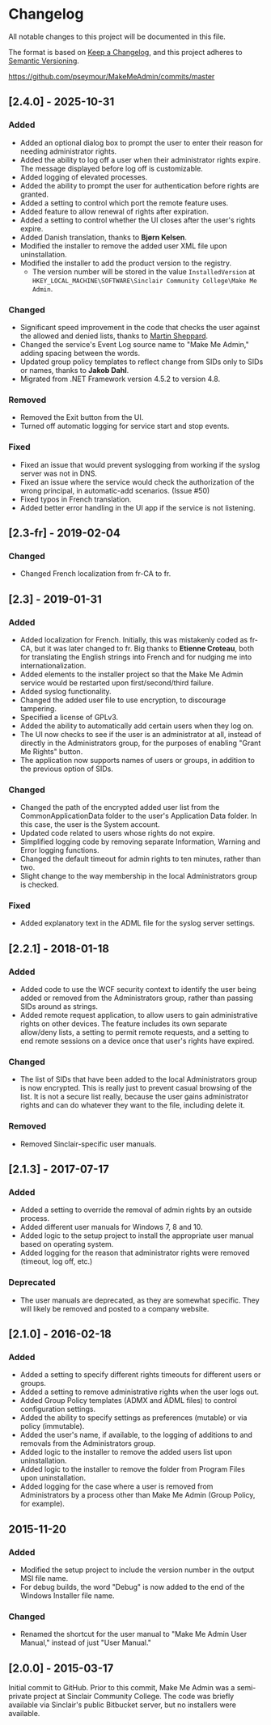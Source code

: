 # Changelog

All notable changes to this project will be documented in this file.

The format is based on [Keep a Changelog](https://keepachangelog.com/en/1.0.0/),
and this project adheres to [Semantic Versioning](https://semver.org/spec/v2.0.0.html).

https://github.com/pseymour/MakeMeAdmin/commits/master


## [2.4.0] - 2025-10-31

### Added

- Added an optional dialog box to prompt the user to enter their reason for needing administrator rights.
- Added the ability to log off a user when their administrator rights expire. The message displayed before log off is customizable.
- Added logging of elevated processes.
- Added the ability to prompt the user for authentication before rights are granted.
- Added a setting to control which port the remote feature uses. 
- Added feature to allow renewal of rights after expiration.
- Added a setting to control whether the UI closes after the user's rights expire.
- Added Danish translation, thanks to **Bjørn Kelsen**.
- Modified the installer to remove the added user XML file upon uninstallation.
- Modified the installer to add the product version to the registry.
  - The version number will be stored in the value ``InstalledVersion`` at ``HKEY_LOCAL_MACHINE\SOFTWARE\Sinclair Community College\Make Me Admin``.

### Changed

- Significant speed improvement in the code that checks the user against the allowed and denied lists, thanks to [Martin Sheppard](https://github.com/martshep).
- Changed the service's Event Log source name to "Make Me Admin," adding spacing between the words.
- Updated group policy templates to reflect change from SIDs only to SIDs or names, thanks to **Jakob Dahl**.
- Migrated from .NET Framework version 4.5.2 to version 4.8.

### Removed

- Removed the Exit button from the UI.
- Turned off automatic logging for service start and stop events.

### Fixed

- Fixed an issue that would prevent syslogging from working if the syslog server was not in DNS.
- Fixed an issue where the service would check the authorization of the wrong principal, in automatic-add scenarios. (Issue #50)
- Fixed typos in French translation.
- Added better error handling in the UI app if the service is not listening.



## [2.3-fr] - 2019-02-04

### Changed

- Changed French localization from fr-CA to fr.


## [2.3] - 2019-01-31

### Added

- Added localization for French. Initially, this was mistakenly coded as fr-CA, but it was later changed to fr. Big thanks to **Etienne Croteau**, both for translating the English strings into French and for nudging me into internationalization.
- Added elements to the installer project so that the Make Me Admin service would be restarted
upon first/second/third failure.
- Added syslog functionality.
- Changed the added user file to use encryption, to discourage tampering.
- Specified a license of GPLv3.
- Added the ability to automatically add certain users when they log on.
- The UI now checks to see if the user is an administrator at all, instead of directly in the Administrators group, for the purposes of enabling "Grant Me Rights" button.
- The application now supports names of users or groups, in addition to the previous option of SIDs.

### Changed

- Changed the path of the encrypted added user list from the CommonApplicationData folder to the user's Application Data folder. In this case, the user is the System account.
- Updated code related to users whose rights do not expire.
- Simplified logging code by removing separate Information, Warning and Error logging functions.
- Changed the default timeout for admin rights to ten minutes, rather than two.
- Slight change to the way membership in the local Administrators group is checked.

### Fixed

- Added explanatory text in the ADML file for the syslog server settings.


## [2.2.1] - 2018-01-18

### Added

- Added code to use the WCF security context to identify the user being added or removed from the
Administrators group, rather than passing SIDs around as strings.
- Added remote request application, to allow users to gain administrative rights on other devices. The
feature includes its own separate allow/deny lists, a setting to permit remote requests, and a setting
to end remote sessions on a device once that user's rights have expired.

### Changed

-  The list of SIDs that have been added to the local Administrators group is now encrypted. This is really
just to prevent casual browsing of the list. It is not a secure list really, because the user gains
administrator rights and can do whatever they want to the file, including delete it.

### Removed

- Removed Sinclair-specific user manuals.


## [2.1.3] - 2017-07-17

### Added

- Added a setting to override the removal of admin rights by an outside process.
- Added different user manuals for Windows 7, 8 and 10.
- Added logic to the setup project to install the appropriate user manual based on operating system.
- Added logging for the reason that administrator rights were removed (timeout, log off, etc.)

### Deprecated

- The user manuals are deprecated, as they are somewhat specific. They will likely be removed and posted to a company website.


## [2.1.0] - 2016-02-18

### Added

- Added a setting to specify different rights timeouts for different users or groups.
- Added a setting to remove administrative rights when the user logs out.
- Added Group Policy templates (ADMX and ADML files) to control configuration settings.
- Added the ability to specify settings as preferences (mutable) or via policy (immutable).
- Added the user's name, if available, to the logging of additions to and removals from the Administrators group.
- Added logic to the installer to remove the added users list upon uninstallation.
- Added logic to the installer to remove the folder from Program Files upon uninstallation.
- Added logging for the case where a user is removed from Administrators by a process other than Make Me Admin (Group Policy, for example).


## 2015-11-20

### Added

- Modified the setup project to include the version number in the output MSI file name.
- For debug builds, the word "Debug" is now added to the end of the Windows Installer file name.

### Changed

- Renamed the shortcut for the user manual to "Make Me Admin User Manual," instead of just "User Manual."


## [2.0.0] - 2015-03-17

Initial commit to GitHub. Prior to this commit, Make Me Admin was a semi-private project at Sinclair Community College. The code was briefly available via Sinclair's public Bitbucket server, but no installers were available.


<!---
[unreleased]: https://github.com/pseymour/MakeMeAdmin/compare/v1.1.1...HEAD
[1.1.1]: https://github.com/pseymour/MakeMeAdmin/compare/v1.1.0...v1.1.1
[1.1.0]: https://github.com/pseymour/MakeMeAdmin/compare/v1.0.0...v1.1.0
[1.0.0]: https://github.com/pseymour/MakeMeAdmin/compare/v0.3.0...v1.0.0
[0.3.0]: https://github.com/pseymour/MakeMeAdmin/compare/v0.2.0...v0.3.0
[0.2.0]: https://github.com/pseymour/MakeMeAdmin/compare/v0.1.0...v0.2.0
[0.1.0]: https://github.com/pseymour/MakeMeAdmin/compare/v0.0.8...v0.1.0
[0.0.8]: https://github.com/pseymour/MakeMeAdmin/compare/v0.0.7...v0.0.8
[0.0.7]: https://github.com/pseymour/MakeMeAdmin/compare/v0.0.6...v0.0.7
[0.0.6]: https://github.com/pseymour/MakeMeAdmin/compare/v0.0.5...v0.0.6
[0.0.5]: https://github.com/pseymour/MakeMeAdmin/compare/v0.0.4...v0.0.5
[0.0.4]: https://github.com/pseymour/MakeMeAdmin/compare/v0.0.3...v0.0.4
[0.0.3]: https://github.com/pseymour/MakeMeAdmin/compare/v0.0.2...v0.0.3
[0.0.2]: https://github.com/pseymour/MakeMeAdmin/compare/v0.0.1...v0.0.2
[0.0.1]: https://github.com/pseymour/MakeMeAdmin/releases/tag/v0.0.1
--->

<!---

## [x.y] - 20yy-mm-dd

### Added - for new features.

- 

### Changed - for changes in existing functionality.

- 

### Deprecated - for soon-to-be removed features.

- 

### Removed - for now removed features.

- 

### Fixed - for any bug fixes.

- 

### Security - in case of vulnerabilities.

- 

--->